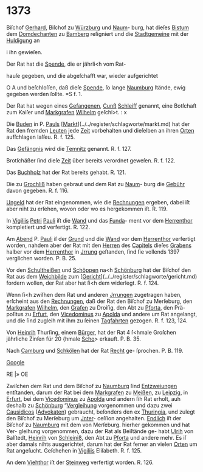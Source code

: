 # 1373

Biſchof [Gerhard](../../register/worte/gerhard.md), Biſchof zu [Würzburg](../../register/orte/würzburg.md) und [Naum](../../register/worte/naum.md)-
burg, hat dieſes [Bistum](../../register/worte/bistum.md) dem [Domdechanten](../../register/worte/domdechanten.md) zu [Bamberg](../../register/orte/bamberg.md)
reſigniert und die [Stadtgemeine](../../register/worte/stadtgemeine.md) mit der [Huldigung](../../register/worte/huldigung.md) an

i ihn gewieſen.

Der Rat hat die [Spende](../../register/worte/spende.md), die er jährli<h vom Rat-

hauſe gegeben, und die abgeſchafft war, wieder aufgerichtet


O A
und beſchloſſen, daß dieſe [Spende](../../register/worte/spende.md), ſo lange [Naumburg](../../register/orte/naumburg.md)
ſtände, ewig gegeben werden ſollte. =S f. 1.

Der Rat hat wegen eines [Gefangenen](../../register/worte/gefangenen.md), [Cunß](../../register/worte/cunß.md) [Schleiff](../../register/worte/schleiff.md)
genannt, eine Botſchaft zum Kaiſer und [Markgrafen](../../register/worte/markgrafen.md) [Wilhelm](../../register/worte/wilhelm.md)
geſchi>t. : x

Die [Buden](../../register/worte/buden.md) in P. [Pauls](../../register/worte/pauls.md) [[Markt](../../register/worte/markt.md)](../../register/schlagworte/markt.md) hat der Rat den
fremden [Leuten](../../register/worte/leuten.md) jede [Zeit](../../register/worte/zeit.md) vorbehalten und dieſelben an
ihren [Orten](../../register/worte/orten.md) aufſchlagen laſſeu. R. f. 125.

Das [Gefängnis](../../register/worte/gefängnis.md) wird die [Temnitz](../../register/worte/temnitz.md) genannt. R. f. 127.

Brotſchäßer ſind dieſe [Zeit](../../register/worte/zeit.md) über bereits verordnet
geweſen. R. f. 122.

Das [Buchholz](../../register/worte/buchholz.md) hat der Rat bereits gehabt. R. 121.

Die zu [Grochliß](../../register/orte/grochliß.md) haben gebraut und dem Rat zu [Naum](../../register/worte/naum.md)-
burg die [Gebühr](../../register/worte/gebühr.md) davon gegeben. R. f. 116.

[Ungeld](../../register/worte/ungeld.md) hat der Rat eingenommen, wie die [Rechnungen](../../register/worte/rechnungen.md)
ergeben, dabei iſt aber niht zu erſehen, wovon oder wo
es hergekommen iſt. R. 119.

In [Vigiliis](../../register/orte/vigiliis.md) [Petri](../../register/worte/petri.md) [Pauli](../../register/worte/pauli.md) iſt die [Wand](../../register/worte/wand.md) und das [Funda](../../register/worte/funda.md)-
ment vor dem [Herrenthor](../../register/worte/herrenthor.md) kompletiert und verfertigt.
R. 122.

Am [Abend](../../register/worte/abend.md) P. [Pauli](../../register/worte/pauli.md) iſ der [Grund](../../register/worte/grund.md) und die [Wand](../../register/worte/wand.md)
vor dem [Herrenthor](../../register/worte/herrenthor.md) verfertigt worden, nahdem aber der
Rat mit den [Herren](../../register/worte/herren.md) des [Capitels](../../register/worte/capitels.md) dieſes [Grabens](../../register/worte/grabens.md) halber
vor dem [Herrenthor](../../register/worte/herrenthor.md) in [Jrrung](../../register/orte/jrrung.md) geſtanden, ſind ſie vollends
1397 verglichen worden. P. B. 25.

Vor den [Schultheißen](../../register/worte/schultheißen.md) und [Schöppen](../../register/worte/schöppen.md) na<h [Schönburg](../../register/orte/schönburg.md)
hat der Biſchof den Rat aus dem [Weichbilde](../../register/worte/weichbilde.md) zum [[Gericht](../../register/worte/gericht.md)](../../register/schlagworte/gericht.md)
fordern wollen, der Rat aber hat ſi<h dem widerlegt.
R. f. 124.

Wenn ſi<h zwiſhen dem Rat und anderen [Jrrungen](../../register/worte/jrrungen.md)
zugetragen haben, erſcheint aus den [Rechnungen](../../register/worte/rechnungen.md), daß der
Rat den Biſchof zu Merſeburg, den [Markgrafen](../../register/worte/markgrafen.md) [Wilhelm](../../register/worte/wilhelm.md),
den [Grafen](../../register/worte/grafen.md) zu Droiſig, den Abt zu [Pforta](../../register/orte/pforta.md), den Prä-
poſitus zu [Erfurt](../../register/orte/erfurt.md), den [Vicedominus](../../register/worte/vicedominus.md) zu [Apolda](../../register/orte/apolda.md) und andere
um Rat angelangt, und die ſind zugleih mit ihm zu
ſeinen [Tagfahrten](../../register/worte/tagfahrten.md) gezogen. R. f. 123, 124.

Von [Heinrih](../../register/worte/heinrih.md) Thurſing, einem [Bürger](../../register/worte/bürger.md), hat der Rat
4 ſ<hmale Groſchen jährliche Zinſen für 20 {hmale [Scho](../../register/worte/scho.md)>
erkauft. P. B. 35.

Nach [Camburg](../../register/worte/camburg.md) und [Schkölen](../../register/worte/schkölen.md) hat der Rat [Recht](../../register/worte/recht.md) ge-
ſprochen. P. B. 119.

[Google](../../register/worte/google.md)


RE |» OE

Zwiſchen dem Rat und dem Biſchof zu [Naumburg](../../register/orte/naumburg.md)
ſind [Entzweiungen](../../register/worte/entzweiungen.md) entſtanden, darum der Rat bei dem
[Markgrafen](../../register/worte/markgrafen.md) zu [Meißen](../../register/orte/meißen.md), zu [Leipzig](../../register/orte/leipzig.md), in [Erfurt](../../register/orte/erfurt.md), bei dem
[Vicedominus](../../register/worte/vicedominus.md) zu [Apolda](../../register/orte/apolda.md) und andern ſih Rat erholt, auh
deshalb zu [Schönburg](../../register/orte/schönburg.md) “[Vergleihung](../../register/worte/vergleihung.md) vorgenommen und
dazu zwei [Causidicos](../../register/worte/causidicos.md) ([Advokaten](../../register/worte/advokaten.md)) gebraucht, beſonders den ex
[Thuringia](../../register/worte/thuringia.md), und zulegt den Biſchof zu Merſeburg um [Jnter](../../register/worte/jnter.md)-
ceſſion angehalten. [Endlich](../../register/worte/endlich.md) iſt der Biſchof zu [Naumburg](../../register/orte/naumburg.md)
mit dem von Merſeburg. hierher gekommen und hat Ver-
gleihung vorgenommen, dazu der Rat als Beiſtände ge-
habt [Ulrih](../../register/worte/ulrih.md) von Balſtedt, [Heinrih](../../register/worte/heinrih.md) von [Schleiniß](../../register/orte/schleiniß.md), den
Abt zu [Pforta](../../register/orte/pforta.md) und andere mehr. Es iſ aber damals
nihts ausgerichtet, darum hat der Rat ferner an vielen
[Orten](../../register/worte/orten.md) um Rat angeſucht. Geſchehen in [Vigiliis](../../register/orte/vigiliis.md) Eliſabeth.
R. f. 125.

An dem [Viehthor](../../register/worte/viehthor.md) iſt der [Steinweg](../../register/worte/steinweg.md) verfertigt worden.
R. 126.
